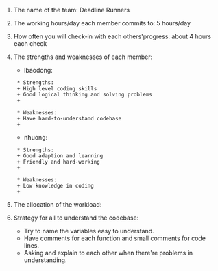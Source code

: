 1. The name of the team: Deadline Runners
2. The working hours/day each member commits to: 5 hours/day
3. How often you will check-in with each others'progress: about 4 hours each check
4. The strengths and weaknesses of each member:

      -  lbaodong:
      
        * Strengths:
        + High level coding skills
        + Good logical thinking and solving problems
        + 
    
        * Weaknesses:
        + Have hard-to-understand codebase
        + 

      -  nhuong:
      
        * Strengths:
        + Good adaption and learning
        + Friendly and hard-working
        +
    
        * Weaknesses:
        + Low knowledge in coding
        + 

5. The allocation of the workload: 
6. Strategy for all to understand the codebase:
    - Try to name the variables easy to understand.
    - Have comments for each function and small comments for code lines.
    - Asking and explain to each other when there're problems in understanding.
